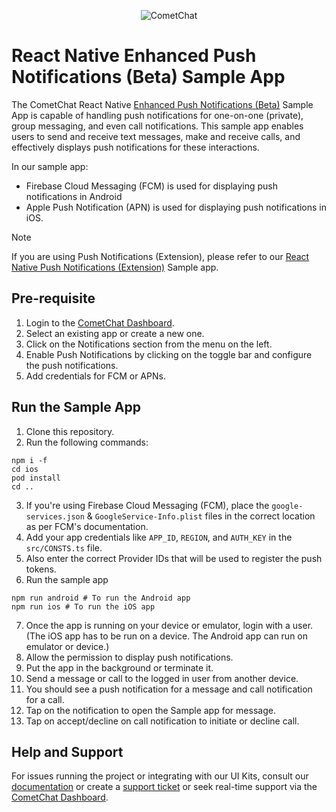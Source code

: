 <p align="center">
  <img alt="CometChat" src="https://assets.cometchat.io/website/images/logos/banner.png">
</p>

# React Native Enhanced Push Notifications (Beta) Sample App


The CometChat React Native [Enhanced Push Notifications (Beta)](https://www.cometchat.com/docs-beta/notifications/push-overview) Sample App is capable of handling push notifications for one-on-one (private), group messaging, and even call notifications. This sample app enables users to send and receive text messages, make and receive calls, and effectively displays push notifications for these interactions.


In our sample app:
- Firebase Cloud Messaging (FCM) is used for displaying push notifications in Android  
- Apple Push Notification (APN) is used for displaying push notifications in iOS.

> [!NOTE]
> If you are using Push Notifications (Extension), please refer to our [React Native Push Notifications (Extension)](https://github.com/cometchat/cometchat-push-notification-app-react-native/tree/v4-push-notifications-extension) Sample app.

## Pre-requisite
1. Login to the [CometChat Dashboard](https://app.cometchat.com/).
2. Select an existing app or create a new one.
3. Click on the Notifications section from the menu on the left.
4. Enable Push Notifications by clicking on the toggle bar and configure the push notifications.
5. Add credentials for FCM or APNs.

## Run the Sample App
1. Clone this repository.
2. Run the following commands:
```
npm i -f
cd ios
pod install
cd ..
```
3. If you're using Firebase Cloud Messaging (FCM), place the `google-services.json` & `GoogleService-Info.plist` files in the correct location as per FCM's documentation.
4. Add your app credentials like `APP_ID`, `REGION`, and `AUTH_KEY` in the `src/CONSTS.ts` file.
5. Also enter the correct Provider IDs that will be used to register the push tokens.
6. Run the sample app
```
npm run android # To run the Android app
npm run ios # To run the iOS app
```
7. Once the app is running on your device or emulator, login with a user.(The iOS app has to be run on a device. The Android app can run on emulator or device.)
8. Allow the permission to display push notifications.
9. Put the app in the background or terminate it.
10. Send a message or call to the logged in user from another device.
11. You should see a push notification for a message and call notification for a call.
12. Tap on the notification to open the Sample app for message.
13. Tap on accept/decline on call notification to initiate or decline call.

## Help and Support
For issues running the project or integrating with our UI Kits, consult our [documentation](https://www.cometchat.com/docs-beta/notifications/push-overview) or create a [support ticket](https://help.cometchat.com/hc/en-us) or seek real-time support via the [CometChat Dashboard](https://app.cometchat.com/).